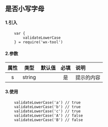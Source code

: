 ## 是否小写字母

#### 1.引入

```
    var {
        validateLowerCase
    } = require('wx-tool')
```

#### 2.参数

|  属性   | 类型    | 默认值 | 必填   | 说明            |
| :-------: | :------: | ------ | :--------: | :--------|
|  s  | string  |        | 是 | 提示的内容 |

#### 3.使用

```
    validateLowerCase('a') // true
    validateLowerCase('b') // true
    validateLowerCase('c') // true
    validateLowerCase('A') // false
    validateLowerCase('B') // false

```